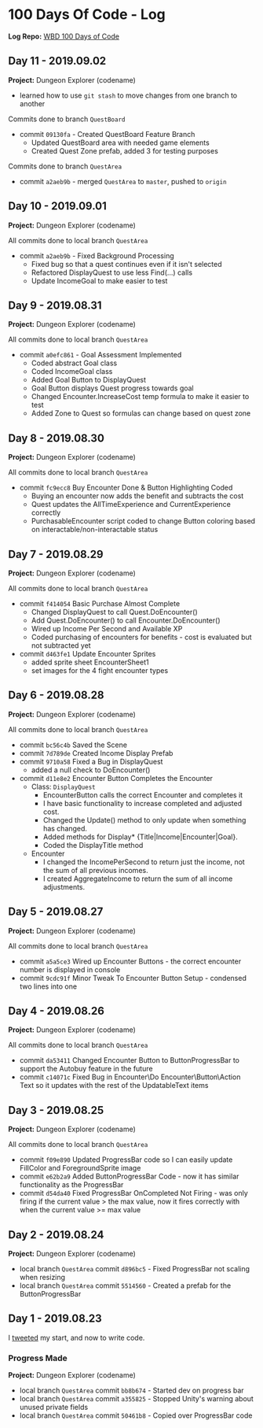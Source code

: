 # 100 Days Of Code - Log
**Log Repo:** [WBD 100 Days of Code](https://github.com/WeirdBeardDev/100-days-of-code)

## Day 11 - 2019.09.02
**Project:** Dungeon Explorer (codename)

* learned how to use `git stash` to move changes from one branch to another

Commits done to branch `QuestBoard`
* commit `09130fa` - Created QuestBoard Feature Branch 
  - Updated QuestBoard area with needed game elements
  - Created Quest Zone prefab, added 3 for testing purposes

Commits done to branch `QuestArea`
* commit `a2aeb9b` - merged `QuestArea` to `master`, pushed to `origin`

## Day 10 - 2019.09.01
**Project:** Dungeon Explorer (codename)

All commits done to local branch `QuestArea`
* commit `a2aeb9b` - Fixed Background Processing 
  - Fixed bug so that a quest continues even if it isn't selected
  - Refactored DisplayQuest to use less Find(...) calls
  - Update IncomeGoal to make easier to test


## Day 9 - 2019.08.31
**Project:** Dungeon Explorer (codename)

All commits done to local branch `QuestArea`
* commit `a0efc861` - Goal Assessment Implemented
  * Coded abstract Goal class
  * Coded IncomeGoal class
  * Added Goal Button to DisplayQuest
  * Goal Button displays Quest progress towards goal
  * Changed Encounter.IncreaseCost temp formula to make it easier to test
  * Added Zone to Quest so formulas can change based on quest zone

## Day 8 - 2019.08.30
**Project:** Dungeon Explorer (codename)

All commits done to local branch `QuestArea`
* commit `fc9ecc8` Buy Encounter Done & Button Highlighting Coded
  * Buying an encounter now adds the benefit and subtracts the cost
  * Quest updates the AllTimeExperience and CurrentExperience correctly
  * PurchasableEncounter script coded to change Button coloring based on interactable/non-interactable status


## Day 7 - 2019.08.29
**Project:** Dungeon Explorer (codename)

All commits done to local branch `QuestArea`

* commit `f414054` Basic Purchase Almost Complete
  * Changed DisplayQuest to call Quest.DoEncounter()
  * Add Quest.DoEncounter() to call Encounter.DoEncounter()
  * Wired up Income Per Second and Available XP
  * Coded purchasing of encounters for benefits - cost is evaluated but not subtracted yet
* commit `d463fe1` Update Encounter Sprites
  * added sprite sheet EncounterSheet1
  * set images for the 4 fight encounter types

## Day 6 - 2019.08.28
**Project:** Dungeon Explorer (codename)

All commits done to local branch `QuestArea`
* commit `bc56c4b` Saved the Scene
* commit `7d789de` Created Income Display Prefab
* commit `9710a58` Fixed a Bug in DisplayQuest
  * added a null check to DoEncounter()
* commit `d11e8e2` Encounter Button Completes the Encounter
  * Class: `DisplayQuest`
    * EncounterButton calls the correct Encounter and completes it
    * I have basic functionality to increase completed and adjusted cost.
    * Changed the Update() method to only update when something has changed.
    * Added methods for Display* {Title|Income|Encounter|Goal}.
    * Coded the DisplayTitle method
  * Encounter
    * I changed the IncomePerSecond to return just the income, not the sum of all previous incomes.
    * I created AggregateIncome to return the sum of all income adjustments.

## Day 5 - 2019.08.27
**Project:** Dungeon Explorer (codename)

All commits done to local branch `QuestArea`
* commit `a5a5ce3` Wired up Encounter Buttons - the correct encounter number is displayed in console
* commit `9cdc91f` Minor Tweak To Encounter Button Setup - condensed two lines into one

## Day 4 - 2019.08.26
**Project:** Dungeon Explorer (codename)

All commits done to local branch `QuestArea`
* commit `da53411` Changed Encounter Button to ButtonProgressBar to support the Autobuy feature in the future
* commit `c14071c` Fixed Bug in Encounter\Do Encounter\Button\Action Text so it updates with the rest of the UpdatableText items

## Day 3 - 2019.08.25
**Project:** Dungeon Explorer (codename)

All commits done to local branch `QuestArea`
* commit `f09e890` Updated ProgressBar code so I can easily update FillColor and ForegroundSprite image
* commit `e62b2a9` Added ButtonProgressBar Code - now it has similar functionality as the ProgressBar
* commit `d54da40` Fixed ProgressBar OnCompleted Not Firing - was only firing if the current value > the max value, now it fires correctly with when the current value >= max value

## Day 2 - 2019.08.24
**Project:** Dungeon Explorer (codename)
* local branch `QuestArea` commit `d896bc5` - Fixed ProgressBar not scaling when resizing
* local branch `QuestArea` commit `5514560` - Created a prefab for the ButtonProgressBar

## Day 1 - 2019.08.23
I [tweeted](https://twitter.com/weirdbearddev/status/1164876725521661957) my start, and now to write code.

### Progress Made
**Project:** Dungeon Explorer (codename)
* local branch `QuestArea` commit `bb8b674` - Started dev on progress bar
* local branch `QuestArea` commit `a355825` - Stopped Unity's warning about unused private fields
* local branch `QuestArea` commit `50461b8` - Copied over ProgressBar code

